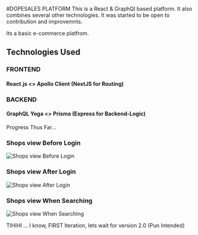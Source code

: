 #DOPESALES PLATFORM
 This is a React & GraphQl based platform. It also combines several other technologies. It was started to be open to contribution and improvemnts.

 Its a basic e-commerce platfrom.   

## Technologies Used
### FRONTEND
#### React.js <> Apollo Client (NextJS for Routing)
### BACKEND
#### GraphQL Yoga <> Prisma (Express for Backend-Logic)

Progress Thus Far...

### Shops view Before Login
![Shops view Before Login](https://zenjy.s3-us-west-2.amazonaws.com/Screenshot+2020-02-21+at+12.29.46.png "Optional Title")
### Shops view After Login
![Shops view After Login](https://zenjy.s3-us-west-2.amazonaws.com/Screenshot+2020-02-21+at+12.30.21.png "Optional Title")
### Shops view When Searching
![Shops view When Searching](https://zenjy.s3-us-west-2.amazonaws.com/Screenshot+2020-02-21+at+12.31.39.png "Optional Title")

TIHIHI ... I know, FIRST Iteration, lets wait for version 2.0 (Pun Intended)
